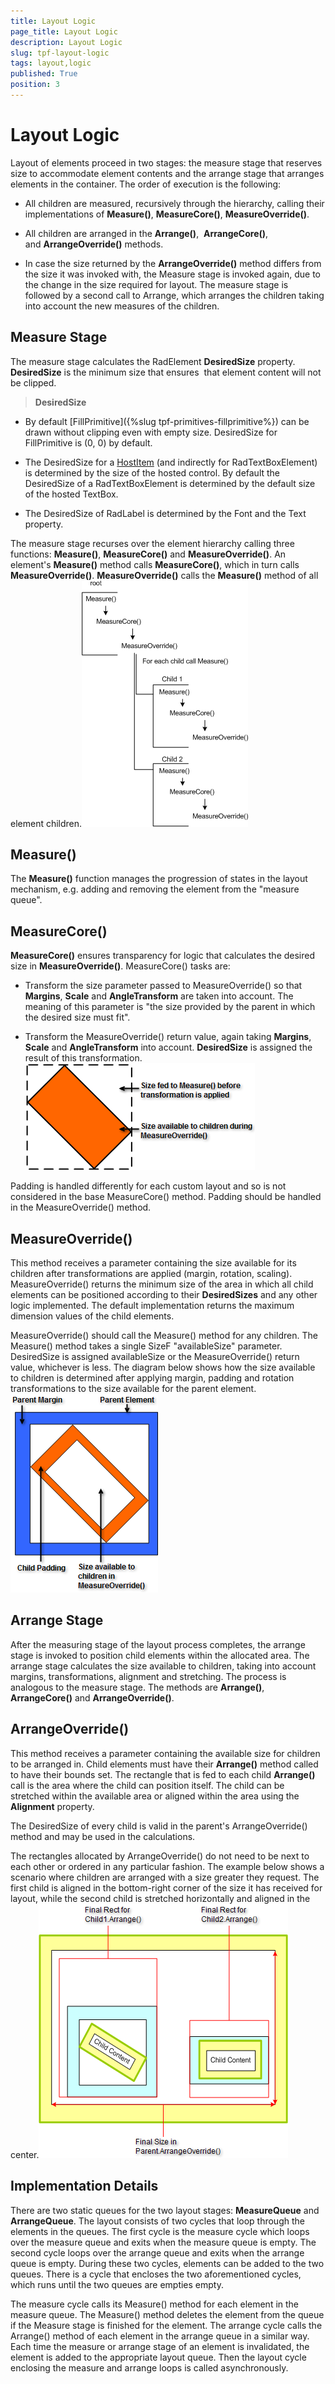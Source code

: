 ```yaml
---
title: Layout Logic
page_title: Layout Logic
description: Layout Logic
slug: tpf-layout-logic
tags: layout,logic
published: True
position: 3
---
```


# Layout Logic



Layout of elements proceed in two stages: the measure stage that reserves size to accommodate element contents and the arrange stage that arranges elements in the 
      container. The order of execution is the following:

* All children are measured, recursively through the hierarchy, calling their implementations of __Measure()__, 
        __MeasureCore()__, __MeasureOverride()__.
          

* All children are arranged in the __Arrange()__,  __ArrangeCore()__, and __ArrangeOverride()__ methods.
          

* In case the size returned by the __ArrangeOverride()__ method differs from the size it was invoked with, the Measure stage is invoked again,
            due to the change in the size required for layout. The measure stage is followed by a second call to Arrange, which arranges the children taking into account the new measures
            of the children.
          

## Measure Stage

The measure stage calculates the RadElement __DesiredSize__ property. __DesiredSize__ is the minimum size that ensures 
        that element content will not be clipped.

>__DesiredSize__

* By default [FillPrimitive]({%slug tpf-primitives-fillprimitive%}) can be drawn without
                  clipping even with empty size. DesiredSize for FillPrimitive is (0, 0) by default.
                

* The DesiredSize for a [HostItem](E5579056-3A2D-43BA-A62E-D16F47051B66) (and indirectly
                  for RadTextBoxElement) is determined by the size of the hosted control. By default the DesiredSize of a RadTextBoxElement is determined by the default size of the
                  hosted TextBox.
                

* The DesiredSize of RadLabel is determined by the Font and the Text property.   

The measure stage recurses over the element hierarchy calling three functions: __Measure()__, __MeasureCore()__ and 
        __MeasureOverride()__. An element's __Measure()__ method calls __MeasureCore()__, which in turn calls 
          __MeasureOverride()__. __MeasureOverride()__ calls the __Measure()__ method of all element children.![tpf-layout-logic 001](images/tpf-layout-logic001.png)

## Measure()

The __Measure()__ function manages the progression of states in the layout mechanism, e.g. adding and removing the element from the "measure queue".

## MeasureCore()

__MeasureCore()__ ensures transparency for logic that calculates the desired size in __MeasureOverride()__. MeasureCore() tasks 
          are:

* Transform the size parameter passed to MeasureOverride() so that __Margins__, __Scale__ and 
          __AngleTransform__ are taken into account. The meaning of this parameter is "the size provided by the parent in which the desired size must fit".  
            

* Transform the MeasureOverride() return value, again taking __Margins__, __Scale__ and 
          __AngleTransform__ into account. __DesiredSize__ is assigned the result of this transformation. 
            ![tpf-layout-logic 002](images/tpf-layout-logic002.png)

Padding is handled differently for each custom layout and so is not considered in the base MeasureCore() method. Padding should be handled in the
        MeasureOverride() method.

## MeasureOverride()

This method receives a parameter containing the size available for its children after transformations are applied (margin, rotation, scaling). 
        MeasureOverride() returns the minimum size of the area in which all child elements can be positioned according to their __DesiredSizes__
          and any other logic implemented. The default implementation returns the maximum dimension values of the child elements.

MeasureOverride() should call the Measure() method for any children. The Measure() method takes a single SizeF "availableSize" parameter. DesiredSize is 
        assigned availableSize or the MeasureOverride() return value, whichever is less. The diagram below shows how the size available to children is determined after 
        applying margin, padding and rotation transformations to the size available for the parent element.![tpf-layout-logic 003](images/tpf-layout-logic003.png)



## Arrange Stage

After the measuring stage of the layout process completes, the arrange stage is invoked to position child elements within the allocated area. The arrange stage
        calculates the size available to children, taking into account margins, transformations, alignment and stretching. The process is analogous to the measure stage. The methods 
        are __Arrange()__, __ArrangeCore()__ and __ArrangeOverride()__.

## ArrangeOverride()

This method receives a parameter containing the available size for children to be arranged in. Child elements must have their __Arrange()__
        method called to have their bounds set. The rectangle that is fed to each child __Arrange()__ call is the area where the child can position itself. 
        The child can be stretched within the available area or aligned within the area using the __Alignment__ property.

The DesiredSize of every child is valid in the parent's ArrangeOverride() method and may be used in the 
          calculations.
        

The rectangles allocated by ArrangeOverride() do not need to be next to each other or ordered in any particular fashion. The example below shows a 
        scenario where children are arranged with a size greater they request. The first child is aligned in the bottom-right corner of the size it has received 
        for layout, while the second child is stretched horizontally and aligned in the center.![tpf-layout-logic 004](images/tpf-layout-logic004.png)

## Implementation Details

There are two static queues for the two layout stages: __MeasureQueue__ and __ArrangeQueue__. The layout consists
        of two cycles that loop through the elements in the queues. The first cycle is the measure cycle which loops over the measure queue and exits when the measure queue 
        is empty. The second cycle loops over the arrange queue and exits when the arrange queue is empty. During these two cycles, elements can be added to the two queues. 
        There is a cycle that encloses the two aforementioned cycles, which runs until the two queues are empties empty.

The measure cycle calls its Measure() method for each element in the measure queue. The Measure() method deletes the element from the queue if the Measure stage 
        is finished for the element. The arrange cycle calls the Arrange() method of each element in the arrange queue in a similar way. Each time the measure or arrange stage
        of an element is invalidated, the element is added to the appropriate layout queue. Then the layout cycle enclosing the measure and arrange loops is called asynchronously.
		

